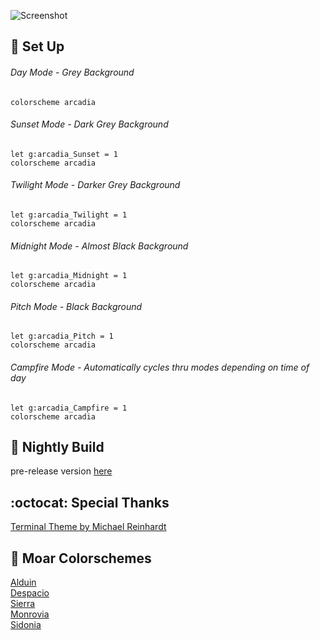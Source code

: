 ![Screenshot](https://cloud.githubusercontent.com/assets/11221489/26616670/313fb3c8-4585-11e7-991e-9c0a107788bd.png)

:space_invader: Set Up
------

###### Day Mode - Grey Background
```VimL
colorscheme arcadia 
```

###### Sunset Mode - Dark Grey Background
```VimL
let g:arcadia_Sunset = 1
colorscheme arcadia 
```

###### Twilight Mode - Darker Grey Background
```VimL
let g:arcadia_Twilight = 1
colorscheme arcadia 
```

###### Midnight Mode - Almost Black Background
```VimL
let g:arcadia_Midnight = 1
colorscheme arcadia 
```

###### Pitch Mode - Black Background
```VimL
let g:arcadia_Pitch = 1
colorscheme arcadia 
```

######  Campfire Mode - Automatically cycles thru modes depending on time of day
```VimL
let g:arcadia_Campfire = 1
colorscheme arcadia 
```

:crescent_moon: Nightly Build
----------------------------
pre-release version [here](https://github.com/AlessandroYorba/Arcadia/tree/nightly)

:octocat: Special Thanks
-----------------
[Terminal Theme by Michael Reinhardt](https://github.com/mreinhardt)<br>

:octopus: Moar Colorschemes
-------
[Alduin](https://github.com/AlessandroYorba/Alduin)<br>
[Despacio](https://github.com/AlessandroYorba/Despacio)<br>
[Sierra](https://github.com/AlessandroYorba/Sierra)<br>
[Monrovia](https://github.com/AlessandroYorba/Monrovia)<br>
[Sidonia](https://github.com/AlessandroYorba/Sidonia)
